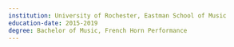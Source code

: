 ```yaml
---
institution: University of Rochester, Eastman School of Music
education-date: 2015-2019
degree: Bachelor of Music, French Horn Performance
---
```

